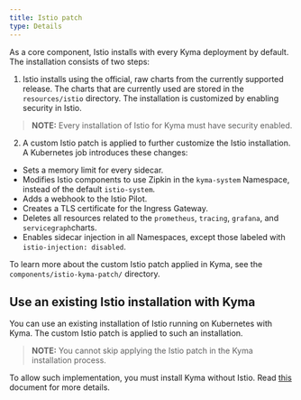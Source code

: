 ```yaml
---
title: Istio patch
type: Details
---
```


As a core component, Istio installs with every Kyma deployment by default. The installation consists of two steps:

1. Istio installs using the official, raw charts from the currently supported release. The charts that are currently
used are stored in the `resources/istio` directory. The installation is customized by enabling security in Istio.

>**NOTE:** Every installation of Istio for Kyma must have security enabled.

2. A custom Istio patch is applied to further customize the Istio installation. A Kubernetes job introduces these changes:
  - Sets a memory limit for every sidecar.
  - Modifies Istio components to use Zipkin in the `kyma-system` Namespace, instead of the default `istio-system`.
  - Adds a webhook to the Istio Pilot.
  - Creates a TLS certificate for the Ingress Gateway.
  - Deletes all resources related to the `prometheus`, `tracing`, `grafana`, and `servicegraph`charts.
  - Enables sidecar injection in all Namespaces, except those labeled with `istio-injection: disabled`.

To learn more about the custom Istio patch applied in Kyma, see the `components/istio-kyma-patch/` directory.

## Use an existing Istio installation with Kyma

You can use an existing installation of Istio running on Kubernetes with Kyma. The custom Istio patch is applied to such an installation.

>**NOTE:** You cannot skip applying the Istio patch in the Kyma installation process.

To allow such implementation, you must install Kyma without Istio. Read [this](/root/kyma#installation-custom-component-installation) document for more details.
